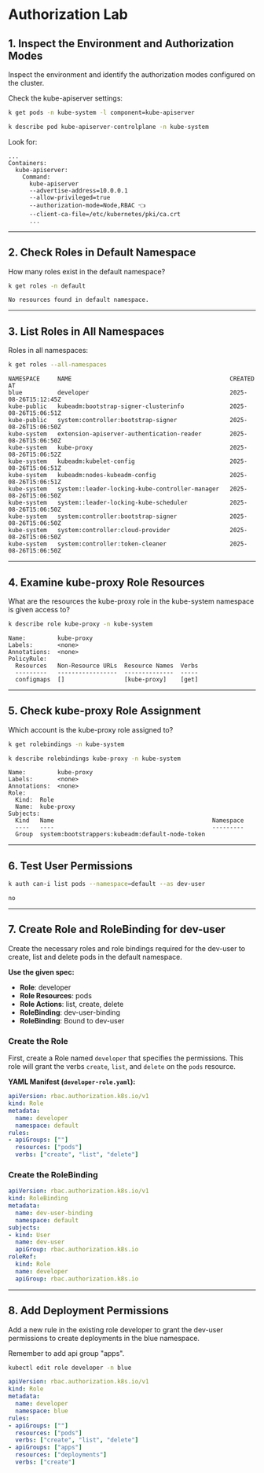 # Authorization Lab

## 1. Inspect the Environment and Authorization Modes

Inspect the environment and identify the authorization modes configured on the cluster.

Check the kube-apiserver settings:

```bash
k get pods -n kube-system -l component=kube-apiserver
```

```bash
k describe pod kube-apiserver-controlplane -n kube-system
```

Look for:

```
...
Containers:
  kube-apiserver:
    Command:
      kube-apiserver
      --advertise-address=10.0.0.1
      --allow-privileged=true
      --authorization-mode=Node,RBAC 👈
      --client-ca-file=/etc/kubernetes/pki/ca.crt
      ...
```

---

## 2. Check Roles in Default Namespace

How many roles exist in the default namespace?

```bash
k get roles -n default
```

```
No resources found in default namespace.
```

---

## 3. List Roles in All Namespaces

Roles in all namespaces:

```bash
k get roles --all-namespaces
```

```
NAMESPACE     NAME                                             CREATED AT
blue          developer                                        2025-08-26T15:12:45Z
kube-public   kubeadm:bootstrap-signer-clusterinfo             2025-08-26T15:06:51Z
kube-public   system:controller:bootstrap-signer               2025-08-26T15:06:50Z
kube-system   extension-apiserver-authentication-reader        2025-08-26T15:06:50Z
kube-system   kube-proxy                                       2025-08-26T15:06:52Z
kube-system   kubeadm:kubelet-config                           2025-08-26T15:06:51Z
kube-system   kubeadm:nodes-kubeadm-config                     2025-08-26T15:06:51Z
kube-system   system::leader-locking-kube-controller-manager   2025-08-26T15:06:50Z
kube-system   system::leader-locking-kube-scheduler            2025-08-26T15:06:50Z
kube-system   system:controller:bootstrap-signer               2025-08-26T15:06:50Z
kube-system   system:controller:cloud-provider                 2025-08-26T15:06:50Z
kube-system   system:controller:token-cleaner                  2025-08-26T15:06:50Z
```

---

## 4. Examine kube-proxy Role Resources

What are the resources the kube-proxy role in the kube-system namespace is given access to?

```bash
k describe role kube-proxy -n kube-system
```

```
Name:         kube-proxy
Labels:       <none>
Annotations:  <none>
PolicyRule:
  Resources   Non-Resource URLs  Resource Names  Verbs
  ---------   -----------------  --------------  -----
  configmaps  []                 [kube-proxy]    [get]
```

---

## 5. Check kube-proxy Role Assignment

Which account is the kube-proxy role assigned to?

```bash
k get rolebindings -n kube-system
```

```bash
k describe rolebindings kube-proxy -n kube-system
```

```
Name:         kube-proxy
Labels:       <none>
Annotations:  <none>
Role:
  Kind:  Role
  Name:  kube-proxy
Subjects:
  Kind   Name                                             Namespace
  ----   ----                                             ---------
  Group  system:bootstrappers:kubeadm:default-node-token  
```

---

## 6. Test User Permissions

```bash
k auth can-i list pods --namespace=default --as dev-user
```

```
no
```

---

## 7. Create Role and RoleBinding for dev-user

Create the necessary roles and role bindings required for the dev-user to create, list and delete pods in the default namespace.

**Use the given spec:**
- **Role**: developer
- **Role Resources**: pods
- **Role Actions**: list, create, delete
- **RoleBinding**: dev-user-binding
- **RoleBinding**: Bound to dev-user

### Create the Role

First, create a Role named `developer` that specifies the permissions. This role will grant the verbs `create`, `list`, and `delete` on the `pods` resource.

**YAML Manifest (`developer-role.yaml`):**

```yaml
apiVersion: rbac.authorization.k8s.io/v1
kind: Role
metadata:
  name: developer
  namespace: default
rules:
- apiGroups: [""]
  resources: ["pods"]
  verbs: ["create", "list", "delete"]
```

### Create the RoleBinding

```yaml
apiVersion: rbac.authorization.k8s.io/v1
kind: RoleBinding
metadata:
  name: dev-user-binding
  namespace: default
subjects:
- kind: User
  name: dev-user
  apiGroup: rbac.authorization.k8s.io
roleRef:
  kind: Role
  name: developer
  apiGroup: rbac.authorization.k8s.io
```

---

## 8. Add Deployment Permissions

Add a new rule in the existing role developer to grant the dev-user permissions to create deployments in the blue namespace.

Remember to add api group "apps".

```bash
kubectl edit role developer -n blue
```

```yaml
apiVersion: rbac.authorization.k8s.io/v1
kind: Role
metadata:
  name: developer
  namespace: blue
rules:
- apiGroups: [""]
  resources: ["pods"]
  verbs: ["create", "list", "delete"]
- apiGroups: ["apps"]
  resources: ["deployments"]
  verbs: ["create"]
```

